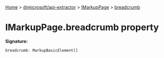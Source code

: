 [Home](./index) &gt; [@microsoft/api-extractor](./api-extractor.md) &gt; [IMarkupPage](./api-extractor.imarkuppage.md) &gt; [breadcrumb](./api-extractor.imarkuppage.breadcrumb.md)

# IMarkupPage.breadcrumb property


**Signature:**
```javascript
breadcrumb: MarkupBasicElement[]
```
